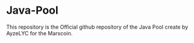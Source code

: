 # Java-Pool
This repository is the Official github repository of the Java Pool create by AyzeLYC for the Marscoin.
